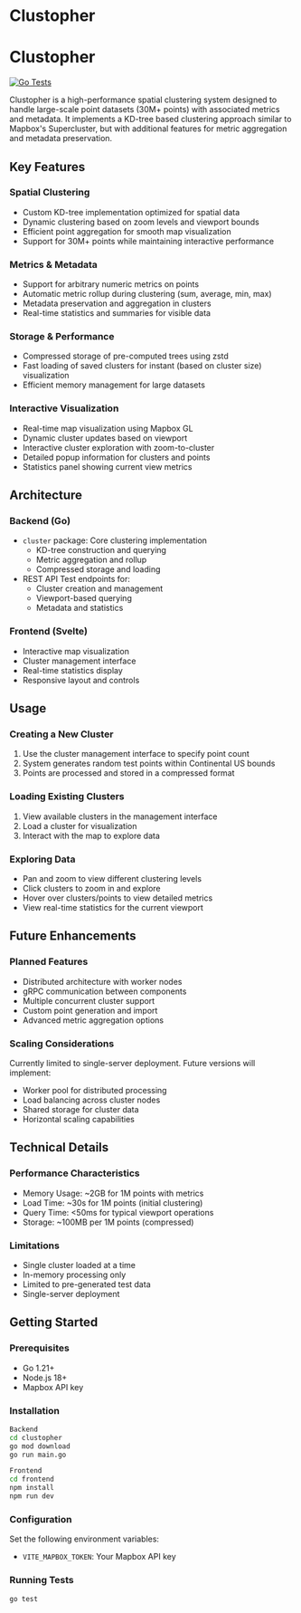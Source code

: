 # Clustopher

# Clustopher

[![Go Tests](https://github.com/thomas-cabral/clustopher/actions/workflows/go-test.yml/badge.svg)](https://github.com/thomas-cabral/clustopher/actions/workflows/go-test.yml)

Clustopher is a high-performance spatial clustering system designed to handle large-scale point datasets (30M+ points) with associated metrics and metadata. It implements a KD-tree based clustering approach similar to Mapbox's Supercluster, but with additional features for metric aggregation and metadata preservation.

## Key Features

### Spatial Clustering
- Custom KD-tree implementation optimized for spatial data
- Dynamic clustering based on zoom levels and viewport bounds
- Efficient point aggregation for smooth map visualization
- Support for 30M+ points while maintaining interactive performance

### Metrics & Metadata
- Support for arbitrary numeric metrics on points
- Automatic metric rollup during clustering (sum, average, min, max)
- Metadata preservation and aggregation in clusters
- Real-time statistics and summaries for visible data

### Storage & Performance
- Compressed storage of pre-computed trees using zstd
- Fast loading of saved clusters for instant (based on cluster size) visualization
- Efficient memory management for large datasets

### Interactive Visualization
- Real-time map visualization using Mapbox GL
- Dynamic cluster updates based on viewport
- Interactive cluster exploration with zoom-to-cluster
- Detailed popup information for clusters and points
- Statistics panel showing current view metrics

## Architecture

### Backend (Go)
- `cluster` package: Core clustering implementation
  - KD-tree construction and querying
  - Metric aggregation and rollup
  - Compressed storage and loading
- REST API Test endpoints for:
  - Cluster creation and management
  - Viewport-based querying
  - Metadata and statistics

### Frontend (Svelte)
- Interactive map visualization
- Cluster management interface
- Real-time statistics display
- Responsive layout and controls

## Usage

### Creating a New Cluster
1. Use the cluster management interface to specify point count
2. System generates random test points within Continental US bounds
3. Points are processed and stored in a compressed format

### Loading Existing Clusters
1. View available clusters in the management interface
2. Load a cluster for visualization
3. Interact with the map to explore data

### Exploring Data
- Pan and zoom to view different clustering levels
- Click clusters to zoom in and explore
- Hover over clusters/points to view detailed metrics
- View real-time statistics for the current viewport

## Future Enhancements

### Planned Features
- Distributed architecture with worker nodes
- gRPC communication between components
- Multiple concurrent cluster support
- Custom point generation and import
- Advanced metric aggregation options

### Scaling Considerations
Currently limited to single-server deployment. Future versions will implement:
- Worker pool for distributed processing
- Load balancing across cluster nodes
- Shared storage for cluster data
- Horizontal scaling capabilities

## Technical Details

### Performance Characteristics
- Memory Usage: ~2GB for 1M points with metrics
- Load Time: ~30s for 1M points (initial clustering)
- Query Time: <50ms for typical viewport operations
- Storage: ~100MB per 1M points (compressed)

### Limitations
- Single cluster loaded at a time
- In-memory processing only
- Limited to pre-generated test data
- Single-server deployment

## Getting Started

### Prerequisites
- Go 1.21+
- Node.js 18+
- Mapbox API key

### Installation

```bash
Backend
cd clustopher
go mod download
go run main.go

Frontend
cd frontend
npm install
npm run dev
```


### Configuration
Set the following environment variables:
- `VITE_MAPBOX_TOKEN`: Your Mapbox API key

### Running Tests
```bash
go test
```
